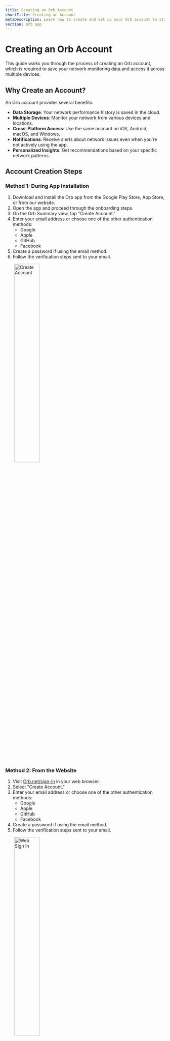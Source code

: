 ```yaml
---
title: Creating an Orb Account
shortTitle: Creating an Account
metaDescription: Learn how to create and set up your Orb account to start monitoring your network performance.
section: Orb app
---
```


# Creating an Orb Account

This guide walks you through the process of creating an Orb account, which is required to save your network monitoring data and access it across multiple devices.

## Why Create an Account?

An Orb account provides several benefits:

- **Data Storage**: Your network performance history is saved in the cloud.
- **Multiple Devices**: Monitor your network from various devices and locations.
- **Cross-Platform Access**: Use the same account on iOS, Android, macOS, and Windows.
- **Notifications**: Receive alerts about network issues even when you're not actively using the app.
- **Personalized Insights**: Get recommendations based on your specific network patterns.

## Account Creation Steps

### Method 1: During App Installation

1. Download and install the Orb app from the Google Play Store, App Store, or from our website.
2. Open the app and proceed through the onboarding steps.
3. On the Orb Summary view, tap "Create Account."
4. Enter your email address or choose one of the other authentication methods:
   - Google
   - Apple
   - GitHub
   - Facebook
5. Create a password if using the email method.
6. Follow the verification steps sent to your email.

<img src="../../images/orb-app/create-or-sign-into-account.png" alt="Create Account" width=40% style="margin-left: 2em;">

### Method 2: From the Website

1. Visit [Orb.net/sign-in](https://orb.net/sign-in) in your web browser.
2. Select "Create Account."
3. Enter your email address or choose one of the other authentication methods:
   - Google
   - Apple
   - GitHub
   - Facebook
4. Create a password if using the email method.
5. Follow the verification steps sent to your email.

<img src="../../images/orb-app/web-sign-in.png" alt="Web Sign In" width=40% style="margin-left: 2em;">

## Required Information

To create your Orb account, you'll need to provide:

- **Authentication Method**: Choose between email/password or social login (Google, Apple, GitHub, Facebook)<br>
  **or** <br>
- **Email Address**: Used for account verification and communication.
- **Password**: Create a secure password (minimum 8 characters).
- **Name** (optional): Your name for personalization.

<img src="../../images/orb-app/sign-in-portal.png" alt="Sign In Portal" width=30% style="margin-left: 2em;">

## Email Verification

After submitting your information:

1. Check your email for a verification message from Orb.
2. Click the verification link in the email.
3. You'll be redirected to confirm your account.

If you don't receive the verification email within a few minutes:

- Check your spam/junk folder.
- Ensure you entered your email address correctly.
- Try requesting a new verification email through the app.

## Account Settings

Once your account is created, you can customize your settings:

1. Open the Orb app.
2. Navigate to Account Settings by tapping the gear icon in the top right corner.
3. From here, you can:
   - Sign in and out of your account.
   - Adjust notification preferences.
   - Submit feedback or report bugs.

<img src="../../images/orb-app/orb-account-menu.png" alt="Orb Account" height=30% width=30% style="margin-left: 2em;">

## Adding Your First Sensor

After creating your account, the next step is to set up an Orb sensor:

1. In the Orb app, click on the menu (...) of the Orb you would like to add to your account.
2. Select "Link this Orb to my account."
3. Rename the device if desired (example: Home MacBook).

For more information on setting up sensors, see [Linking an Orb to your account](/docs/orb-app/linking-orb-to-account.md).

## Troubleshooting

### Can't Create an Account

If you're having trouble creating an account:

- Ensure you have a stable internet connection.
- Try a different email address.
- Check that your password meets the minimum requirements.
- Update the app to the latest version.

### Can't Log In

If you can't log in to your account:

- Verify you're using the correct email and password.
- Reset your password if necessary.
- Ensure your account has been verified via email.
- Contact <support@orb.net> if issues persist.

## Privacy and Data Usage

Orb respects your privacy. Your account information and network data are:

- Encrypted in transit and at rest.
- Used only for providing the Orb service.
- Never sold to third parties.

For more details, please review our [Privacy Policy](/privacy-policy).

## Next Steps

Now that your account is set up, learn more about:

- [Linking an Orb to your account](/docs/orb-app/linking-orb-to-account.md)
- [Orb summary view](/docs/orb-app/orb-summary-view.md)
- [Orb scores & metrics](/docs/orb-app/orb-scores-metrics.md)
